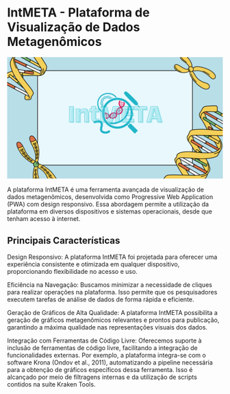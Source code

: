 <h1>IntMETA - Plataforma de Visualização de Dados Metagenômicos </h1>
<img src="https://github.com/Thiagocastro-dev/INTMETA-V.2/blob/main/Structure%20of%20DNA%20Science%20Presentation%20in%20Light%20Blue%20Green%20Lined%20Style.png">

A plataforma IntMETA é uma ferramenta avançada de visualização de dados metagenômicos, desenvolvida como Progressive Web Application (PWA) com design responsivo. Essa abordagem permite a utilização da plataforma em diversos dispositivos e sistemas operacionais, desde que tenham acesso à internet.

<h2> Principais Características</h2>
Design Responsivo: A plataforma IntMETA foi projetada para oferecer uma experiência consistente e otimizada em qualquer dispositivo, proporcionando flexibilidade no acesso e uso.

Eficiência na Navegação: Buscamos minimizar a necessidade de cliques para realizar operações na plataforma. Isso permite que os pesquisadores executem tarefas de análise de dados de forma rápida e eficiente.

Geração de Gráficos de Alta Qualidade: A plataforma IntMETA possibilita a geração de gráficos metagenômicos relevantes e prontos para publicação, garantindo a máxima qualidade nas representações visuais dos dados.

Integração com Ferramentas de Código Livre: Oferecemos suporte à inclusão de ferramentas de código livre, facilitando a integração de funcionalidades externas. Por exemplo, a plataforma integra-se com o software Krona (Ondov et al., 2011), automatizando a pipeline necessária para a obtenção de gráficos específicos dessa ferramenta. Isso é alcançado por meio de filtragens internas e da utilização de scripts contidos na suíte Kraken Tools.
